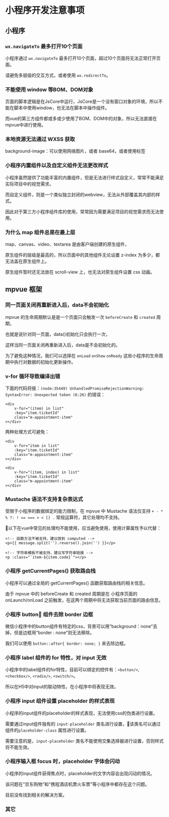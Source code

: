 # 小程序开发注意事项

## 小程序

### `wx.navigateTo` 最多打开10个页面

小程序通过 `wx.navigateTo` 最多打开10个页面，超过10个页面将无法正常打开页面。

请避免多层级的交互方式，或者使用 `wx.redirectTo`。

### 不能使用 window 等BOM、DOM对象

页面的脚本逻辑是在JsCore中运行，JsCore是一个没有窗口对象的环境，所以不能在脚本中使用window，也无法在脚本中操作组件。

而vue的第三方组件都或多或少使用了BOM、DOM中的对象，所以无法直接在mpvue中进行使用。

### 本地资源无法通过 WXSS 获取

background-image：可以使用网络图片，或者 base64，或者使用<image/>标签

### 小程序内置组件以及自定义组件无法更改样式

小程序虽然提供了功能丰富的内置组件，但是无法进行样式自定义，常常不能满足实际项目中的视觉需求。

而自定义组件，则是一个类似独立封闭的webview，无法从外部覆盖其内部的样式。

因此对于第三方小程序组件库的使用，常常因为需要满足项目的视觉需求而无法使用。


### 为什么 map 组件总是在最上层

map、canvas、video、textarea 是由客户端创建的原生组件，

原生组件的层级是最高的，所以页面中的其他组件无论设置 z-index 为多少，都无法盖在原生组件上。

原生组件暂时还无法放在 scroll-view 上，也无法对原生组件设置 css 动画。

## mpvue 框架

### 同一页面关闭再重新进入后，data不会初始化

mpvue 的生命周期默认是是一个页面只会触发一次 `beforeCreate` 和  `created` 周期，

也就是说针对同一页面，data()初始化只会执行一次，

这样当同一页面关闭再重新进入后，data是不会初始化的。

为了避免这种情况，我们可以选择在 `onLoad` `onShow` `onReady` 这些小程序的生命周期中执行对数据的初始化更新操作。

### v-for 循环导致编译出错

下面的代码将报：`(node:35449) UnhandledPromiseRejectionWarning: SyntaxError: Unexpected token (6:26)` 的错误：

    <div
        v-for="(item) in list"
        :key="item.ticketId"
        class="m-appointment-item"
    ></div>

两种处理方式可避免：

    <div
        v-for="item in list"
        :key="item.ticketId"
        class="m-appointment-item"
    ></div>

    <div
        v-for="(item, index) in list"
        :key="item.ticketId"
        class="m-appointment-item"
    ></div>


### Mustache 语法不支持复杂表达式

受限于小程序的数据绑定的能力限制，在 mpvue 中 Mustache 语法仅支持 `+ - * % ?: ! == === > < [] .` 常规运算符，其它处理均不支持。

以下在vue中常见的处理均不能使用，应当避免使用，使用计算属性予以代替：

    <!-- 函数方法不被支持，建议放到 computed -->
    <p>{{ message.split('').reverse().join('') }}</p>

    <!-- 字符串模板不被支持，建议写字符串链接 -->
    <p :class="`item-${item.code}`"></p>

### 小程序 getCurrentPages() 获取路由栈

小程序可以通过全局的 getCurrentPages() 函数获取路由栈的相关信息。

由于 mpvue 中的 beforeCreate 和 created 周期是在 小程序页面的 onLaunch/onLoad 之前触发，在这两个周期中将无法获取当前页面的路由信息。

### 小程序 button 组件去除 border 边框

微信小程序中的button组件有特定的css，背景可以用“background：none”去掉，但是边框用“border : none”则无法移除。

我们可以使用 `button::after{ border: none; }` 来去除边框。

### 小程序 label 组件的 for 特性，对 input 无效

小程序中的label组件的for特性，目前可以绑定的控件有：`<button/>`, `<checkbox/>`, `<radio/>`, `<switch/>`。

所以在H5中对input的联动特性，在小程序中将表现无效。

### 小程序 input 组件设置 placeholder 的样式表现

小程序的input组件的placeholder的样式表现，无法使用css的伪类进行设置。

需要通过input组件独有的 `input-placeholder` 类名进行设置，该类名可以通过组件的`placeholder-class` 属性进行设置。

需要注意的是，`input-placeholder` 类名不能使用交集选择器进行设置，否则样式将不能生效。

### 小程序输入框 focus 时，placeholder 字体会闪动

小程序的input组件获得焦点时，placeholder的文字内容会出现闪动的情况。

该问题在“京东购物”和“携程酒店机票火车票”等小程序中都存在这个问题。

目前没有找到相关的解决方案。

### 其它

